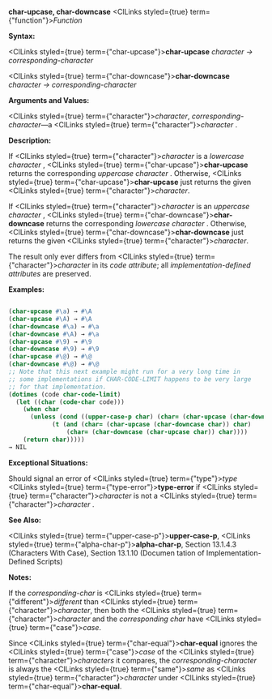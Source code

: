 **char-upcase, char-downcase** <ClLinks styled={true} term={"function"}><i>Function</i></ClLinks> 



**Syntax:** 



<ClLinks styled={true} term={"char-upcase"}><b>char-upcase</b></ClLinks> *character → corresponding-character* 



<ClLinks styled={true} term={"char-downcase"}><b>char-downcase</b></ClLinks> *character → corresponding-character* 



**Arguments and Values:** 



<ClLinks styled={true} term={"character"}><i>character</i></ClLinks>, *corresponding-character*—a <ClLinks styled={true} term={"character"}><i>character</i></ClLinks> . 



**Description:** 



If <ClLinks styled={true} term={"character"}><i>character</i></ClLinks> is a *lowercase character* , <ClLinks styled={true} term={"char-upcase"}><b>char-upcase</b></ClLinks> returns the corresponding *uppercase character* . Otherwise, <ClLinks styled={true} term={"char-upcase"}><b>char-upcase</b></ClLinks> just returns the given <ClLinks styled={true} term={"character"}><i>character</i></ClLinks>. 



If <ClLinks styled={true} term={"character"}><i>character</i></ClLinks> is an *uppercase character* , <ClLinks styled={true} term={"char-downcase"}><b>char-downcase</b></ClLinks> returns the corresponding *lowercase character* . Otherwise, <ClLinks styled={true} term={"char-downcase"}><b>char-downcase</b></ClLinks> just returns the given <ClLinks styled={true} term={"character"}><i>character</i></ClLinks>. 



The result only ever differs from <ClLinks styled={true} term={"character"}><i>character</i></ClLinks> in its *code attribute*; all *implementation-defined attributes* are preserved. 



**Examples:**
```lisp

(char-upcase #\a) → #\A 
(char-upcase #\A) → #\A 
(char-downcase #\a) → #\a 
(char-downcase #\A) → #\a 
(char-upcase #\9) → #\9 
(char-downcase #\9) → #\9 
(char-upcase #\@) → #\@ 
(char-downcase #\@) → #\@ 
;; Note that this next example might run for a very long time in 
;; some implementations if CHAR-CODE-LIMIT happens to be very large 
;; for that implementation. 
(dotimes (code char-code-limit) 
  (let ((char (code-char code))) 
    (when char 
      (unless (cond ((upper-case-p char) (char= (char-upcase (char-downcase char)) char)) ((lower-case-p char) (char= (char-downcase (char-upcase char)) char)) 
		    (t (and (char= (char-upcase (char-downcase char)) char) 
			    (char= (char-downcase (char-upcase char)) char)))) 
	(return char))))) 
→ NIL 

```
**Exceptional Situations:** 



Should signal an error of <ClLinks styled={true} term={"type"}><i>type</i></ClLinks> <ClLinks styled={true} term={"type-error"}><b>type-error</b></ClLinks> if <ClLinks styled={true} term={"character"}><i>character</i></ClLinks> is not a <ClLinks styled={true} term={"character"}><i>character</i></ClLinks> . 







 



 



**See Also:** 



<ClLinks styled={true} term={"upper-case-p"}><b>upper-case-p</b></ClLinks>, <ClLinks styled={true} term={"alpha-char-p"}><b>alpha-char-p</b></ClLinks>, Section 13.1.4.3 (Characters With Case), Section 13.1.10 (Documen tation of Implementation-Defined Scripts) 



**Notes:** 



If the *corresponding-char* is <ClLinks styled={true} term={"different"}><i>different</i></ClLinks> than <ClLinks styled={true} term={"character"}><i>character</i></ClLinks>, then both the <ClLinks styled={true} term={"character"}><i>character</i></ClLinks> and the *corresponding char* have <ClLinks styled={true} term={"case"}><i>case</i></ClLinks>. 



Since <ClLinks styled={true} term={"char-equal"}><b>char-equal</b></ClLinks> ignores the <ClLinks styled={true} term={"case"}><i>case</i></ClLinks> of the <ClLinks styled={true} term={"character"}><i>characters</i></ClLinks> it compares, the *corresponding-character* is always the <ClLinks styled={true} term={"same"}><i>same</i></ClLinks> as <ClLinks styled={true} term={"character"}><i>character</i></ClLinks> under <ClLinks styled={true} term={"char-equal"}><b>char-equal</b></ClLinks>. 



